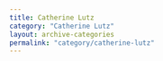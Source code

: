 ```yaml
---
title: Catherine Lutz
category: "Catherine Lutz"
layout: archive-categories
permalink: "category/catherine-lutz"
---
```


